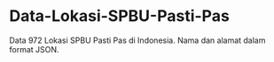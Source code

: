 # Data-Lokasi-SPBU-Pasti-Pas
Data 972 Lokasi SPBU Pasti Pas di Indonesia. Nama dan alamat dalam format JSON.

